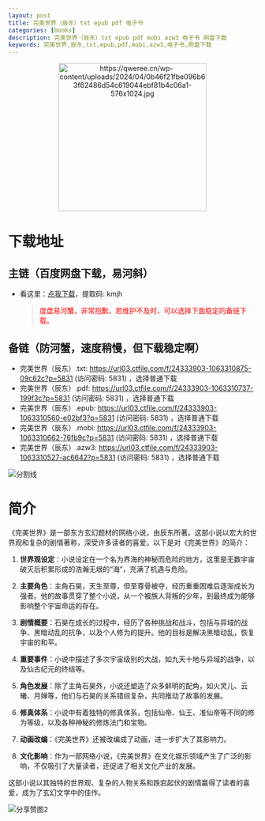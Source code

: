 ```yaml
---
layout: post
title: 完美世界（辰东）txt epub pdf 电子书
categories: [books]
description: 完美世界（辰东）txt epub pdf mobi azw3 电子书 网盘下载
keywords: 完美世界,辰东,txt,epub,pdf,mobi,azw3,电子书,网盘下载
---
```


<div align="center"><img src="https://pic.imgdb.cn/item/662bd3610ea9cb1403da3bd5.jpg" alt="https://qweree.cn/wp-content/uploads/2024/04/0b46f21fbe096b63f62486d54c619044ebf81b4c06a1-576x1024.jpg" width="300px" height="auto"></div>

# 下载地址

## 主链（百度网盘下载，易河斜）

- 看这里：[点我下载](https://pan.baidu.com/s/1qZRtufNxueSwGGkzsLIB5A?pwd=kmjh)，提取码: kmjh

  > <p style="color:red" >度盘易河蟹，非常抱歉。若维护不及时，可以选择下面稳定的备链下载。</p>

## 备链（防河蟹，速度稍慢，但下载稳定啊）

- 完美世界（辰东）.txt: <https://url03.ctfile.com/f/24333903-1063310875-09c62c?p=5831> (访问密码: 5831) ，选择普通下载
- 完美世界（辰东）.pdf: <https://url03.ctfile.com/f/24333903-1063310737-199f3c?p=5831> (访问密码: 5831) ，选择普通下载
- 完美世界（辰东）.epub: <https://url03.ctfile.com/f/24333903-1063310560-e02bf3?p=5831> (访问密码: 5831) ，选择普通下载
- 完美世界（辰东）.mobi: <https://url03.ctfile.com/f/24333903-1063310662-76fb9c?p=5831> (访问密码: 5831) ，选择普通下载
- 完美世界（辰东）.azw3: <https://url03.ctfile.com/f/24333903-1063310527-ac6642?p=5831> (访问密码: 5831) ，选择普通下载

![分割线](https://pic.imgdb.cn/item/6612476468eb935713c85291.gif)

# 简介

《完美世界》是一部东方玄幻题材的网络小说，由辰东所著。这部小说以宏大的世界观和复杂的剧情著称，深受许多读者的喜爱。以下是对《完美世界》的简介：

1. **世界观设定**：小说设定在一个名为界海的神秘而危险的地方，这里是无数宇宙破灭后积累形成的浩瀚无垠的“海”，充满了机遇与危险。

2. **主要角色**：主角石昊，天生至尊，但至尊骨被夺，经历重重困难后逐渐成长为强者。他的故事贯穿了整个小说，从一个被族人背叛的少年，到最终成为能够影响整个宇宙命运的存在。

3. **剧情概要**：石昊在成长的过程中，经历了各种挑战和战斗，包括与异域的战争、黑暗动乱的抗争，以及个人修为的提升。他的目标是解决黑暗动乱，恢复宇宙的和平。

4. **重要事件**：小说中描述了多次宇宙级别的大战，如九天十地与异域的战争，以及仙古纪元的终结等。

5. **角色发展**：除了主角石昊外，小说还塑造了众多鲜明的配角，如火灵儿、云曦、月婵等，他们与石昊的关系错综复杂，共同推动了故事的发展。

6. **修真体系**：小说中有着独特的修真体系，包括仙帝、仙王、准仙帝等不同的修为等级，以及各种神秘的修炼法门和宝物。

7. **动画改编**：《完美世界》还被改编成了动画，进一步扩大了其影响力。

8. **文化影响**：作为一部网络小说，《完美世界》在文化娱乐领域产生了广泛的影响，不仅吸引了大量读者，还促进了相关文化产业的发展。

这部小说以其独特的世界观、复杂的人物关系和跌宕起伏的剧情赢得了读者的喜爱，成为了玄幻文学中的佳作。

![分享赞图2](https://pic.imgdb.cn/item/661a35e868eb93571333b3c3.gif)
